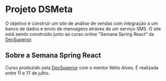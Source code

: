# Projeto DSMeta

O objetivo é construir um site de análise de vendas com integração a um banco de dados e envio de mensagens atráves de um serviço SMS.
O site está sendo construído junto ao curso online "Semana Spring React" da [DevSuperior](https://devsuperior.com.br).

## Sobre a Semana Spring React

Curso produzido pela [DevSuperior](https://devsuperior.com.br) com o mentor Nélio Alves.
É realizada entre 11 e 17 de julho.
